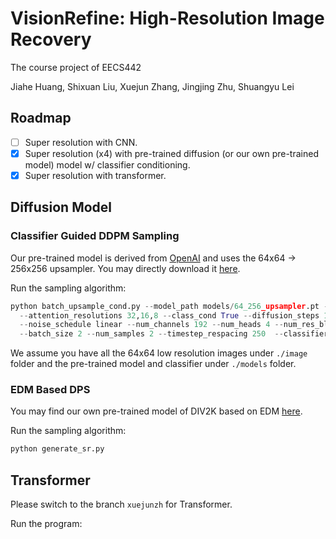 # VisionRefine: High-Resolution Image Recovery

The course project of EECS442

Jiahe Huang, Shixuan Liu, Xuejun Zhang, Jingjing Zhu, Shuangyu Lei

## Roadmap
- [ ] Super resolution with CNN.
- [x] Super resolution (x4) with pre-trained diffusion (or our own pre-trained model) model w/ classifier conditioning.
- [x] Super resolution with transformer.

## Diffusion Model

###  Classifier Guided DDPM Sampling

Our pre-trained model is derived from [OpenAI](https://github.com/openai/guided-diffusion) and uses the 64x64 -> 256x256 upsampler. You may directly download it [here](https://openaipublic.blob.core.windows.net/diffusion/jul-2021/64_256_upsampler.pt).

Run the sampling algorithm:

```python
python batch_upsample_cond.py --model_path models/64_256_upsampler.pt --base_samples ./images/all_low_res.npz \
  --attention_resolutions 32,16,8 --class_cond True --diffusion_steps 1000 --large_size 256  --small_size 64 --learn_sigma True \
  --noise_schedule linear --num_channels 192 --num_heads 4 --num_res_blocks 2 --resblock_updown True --use_fp16 True --use_scale_shift_norm True \
  --batch_size 2 --num_samples 2 --timestep_respacing 250  --classifier_scale 4.0 --classifier_path models/256x256_classifier.pt --image_size 256
```

We assume you have all the 64x64 low resolution images under `./image` folder and the pre-trained model and classifier under `./models` folder.

### EDM Based DPS

You may find our own pre-trained model of DIV2K based on EDM [here](https://drive.google.com/file/d/1AGy7nSMq9UQgG0wZ6wg4DLWPS2o1vVtT/view?usp=sharing).

Run the sampling algorithm:

```python
python generate_sr.py
```

## Transformer

Please switch to the branch ``xuejunzh`` for Transformer.

Run the program:

```python

```

